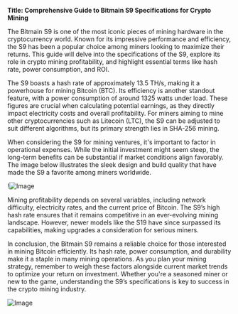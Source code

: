 **Title: Comprehensive Guide to Bitmain S9 Specifications for Crypto Mining**

The Bitmain S9 is one of the most iconic pieces of mining hardware in the cryptocurrency world. Known for its impressive performance and efficiency, the S9 has been a popular choice among miners looking to maximize their returns. This guide will delve into the specifications of the S9, explore its role in crypto mining profitability, and highlight essential terms like hash rate, power consumption, and ROI.

The S9 boasts a hash rate of approximately 13.5 TH/s, making it a powerhouse for mining Bitcoin (BTC). Its efficiency is another standout feature, with a power consumption of around 1325 watts under load. These figures are crucial when calculating potential earnings, as they directly impact electricity costs and overall profitability. For miners aiming to mine other cryptocurrencies such as Litecoin (LTC), the S9 can be adjusted to suit different algorithms, but its primary strength lies in SHA-256 mining.

When considering the S9 for mining ventures, it's important to factor in operational expenses. While the initial investment might seem steep, the long-term benefits can be substantial if market conditions align favorably. The image below illustrates the sleek design and build quality that have made the S9 a favorite among miners worldwide. 

!![Image](https://github.com/user-attachments/assets/b6e7b7a2-655e-4d44-8baa-20c566a3cb65)

Mining profitability depends on several variables, including network difficulty, electricity rates, and the current price of Bitcoin. The S9’s high hash rate ensures that it remains competitive in an ever-evolving mining landscape. However, newer models like the S19 have since surpassed its capabilities, making upgrades a consideration for serious miners.

In conclusion, the Bitmain S9 remains a reliable choice for those interested in mining Bitcoin efficiently. Its hash rate, power consumption, and durability make it a staple in many mining operations. As you plan your mining strategy, remember to weigh these factors alongside current market trends to optimize your return on investment. Whether you're a seasoned miner or new to the game, understanding the S9’s specifications is key to success in the crypto mining industry. 

![Image](https://github.com/user-attachments/assets/b6e7b7a2-655e-4d44-8baa-20c566a3cb65)